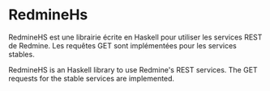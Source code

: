 RedmineHs
=========

RedmineHS est une librairie écrite en Haskell pour utiliser les services REST de Redmine.
Les requêtes GET sont implémentées pour les services stables.

RedmineHS is an Haskell library to use Redmine's REST services.
The GET requests for the stable services are implemented.
